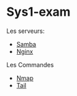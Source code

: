# Sys1-exam

Les serveurs:
- [Samba](https://github.com/Ezdev2/Sys1-exam/blob/4229d850150b985be788e526505a5e9fb97f5253/Serveur/Samba/Samba.txt)
- [Nginx](https://github.com/Ezdev2/Sys1-exam/blob/4a0092e0dd2f81ba55e743d236c3e671e9a2434f/Serveur/Nginx/Nginx.txt)

Les Commandes
- [Nmap](https://github.com/Ezdev2/Sys1-exam/blob/0d48d8fef84327016490033e0149ebe1f54006f8/Commande/Nmap/Nmap.txt)
- [Tail](https://github.com/Ezdev2/Sys1-exam/blob/66cedbfbf4e7034b07dc70caabec11d7a6d37eea/Commande/Tail/Tail.txt)

